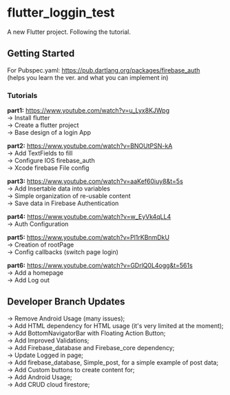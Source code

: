 # flutter_loggin_test

A new Flutter project. 
Following the tutorial.

## Getting Started

For Pubspec.yaml: https://pub.dartlang.org/packages/firebase_auth
<br>(helps you learn the ver. and what you can implement in)

### Tutorials <br>
**part1:** https://www.youtube.com/watch?v=u_Lyx8KJWpg
  <br>-> Install flutter
  <br>-> Create a flutter project
  <br>-> Base design of a login App<br>

**part2:** https://www.youtube.com/watch?v=BNOUtPSN-kA
  <br>-> Add TextFields to fill
  <br>-> Configure IOS firebase_auth
  <br>-> Xcode firebase File config<br>

**part3:** https://www.youtube.com/watch?v=aaKef60iuy8&t=5s
  <br>-> Add Insertable data into variables
  <br>-> Simple organization of re-usable content
  <br>-> Save data in Firebase Authentication<br>

**part4:** https://www.youtube.com/watch?v=w_EyVk4qLL4
  <br>-> Auth Configuration

**part5:** https://www.youtube.com/watch?v=Pl1rKBnmDkU
  <br>-> Creation of rootPage
  <br>-> Config callbacks (switch page login)

**part6:** https://www.youtube.com/watch?v=GDrlQ0L4ogg&t=561s
  <br>-> Add a homepage
  <br>-> Add Log out

## Developer Branch Updates

  -> Remove Android Usage (many issues);
  <br>-> Add HTML dependency for HTML usage (it's very limited at the moment);
  <br>-> Add BottomNavigatorBar with Floating Action Button;
  <br>-> Add Improved Validations;
  <br>-> Add Firebase_database and Firebase_core dependency;
  <br>-> Update Logged in page;
  <br>-> Add firebase_database, Simple_post, for a simple example of post data;
  <br>-> Add Custom buttons to create content for;
  <br>-> Add Android Usage;
  <br>-> Add CRUD cloud firestore;




